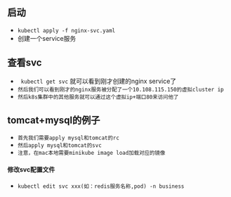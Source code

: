 ## 启动
*  `kubectl apply -f nginx-svc.yaml`
* 创建一个service服务

## 查看svc
* ` kubectl get svc` 就可以看到刚才创建的nginx service了
* `然后我们可以看到刚才的nginx服务被分配了一个10.108.115.150的虚拟cluster ip`
* `然后k8s集群中的其他服务就可以通过这个虚拟ip+端口80来访问他了`

## tomcat+mysql的例子
* `首先我们需要apply mysql和tomcat的rc`
* `然后apply mysql和tomcat的svc`
* `注意，在mac本地需要minikube image load加载对应的镜像`

#### 修改svc配置文件
* `kubectl edit svc xxx(如：redis服务名称,pod) -n business`

